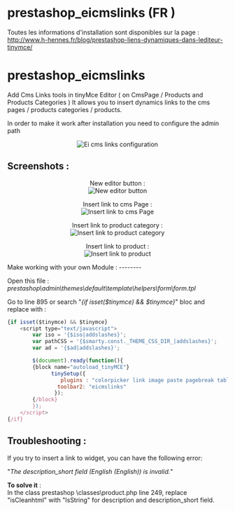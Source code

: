 # prestashop_eicmslinks (FR )
Toutes les informations d'installation sont disponibles sur la page : http://www.h-hennes.fr/blog/prestashop-liens-dynamiques-dans-lediteur-tinymce/

# prestashop_eicmslinks
Add Cms Links tools in tinyMce Editor ( on CmsPage / Products and Products Categories )
It allows you to insert dynamics links to the cms pages / products categories / products.

In order to make it work after installation you need to configure the admin path
<p align="center">
	<img src="http://www.h-hennes.fr/blog/wp-content/uploads/2015/05/eicmslinks-configuration.jpg" alt="Ei cms links configuration" />
</p> 

Screenshots :
--------
<p align="center">
	New editor button : <br />
	<img src="http://www.h-hennes.fr/blog/wp-content/uploads/2015/05/eicmslinks-button.jpg" alt="New editor button" />
</p>

<p align="center">
	Insert link to cms Page : <br />
	<img src="http://www.h-hennes.fr/blog/wp-content/uploads/2015/05/eicms-links-page.jpg" alt="Insert link to cms Page" />
</p>

<p align="center">
	Insert link to product category : <br />
	<img src="http://www.h-hennes.fr/blog/wp-content/uploads/2015/05/eicms-links-category.jpg" alt="Insert link to product category" />
</p>

<p align="center">
	Insert link to product : <br />
	<img src="http://www.h-hennes.fr/blog/wp-content/uploads/2015/05/eicmslinks-product.jpg" alt="Insert link to product" />
</p>
Make working with your own Module :
--------

<p>Open this file : <i>prestashop\admin\themes\default\template\helpers\form\form.tpl</i></p>
<p>Go to line 895 or search "<i>{if isset($tinymce) && $tinymce}</i>" bloc and replace with :</p>

```javascript
{if isset($tinymce) && $tinymce}
    <script type="text/javascript">
        var iso = '{$iso|addslashes}';
        var pathCSS = '{$smarty.const._THEME_CSS_DIR_|addslashes}';
        var ad = '{$ad|addslashes}';

        $(document).ready(function(){
        {block name="autoload_tinyMCE"}
              tinySetup({
                 plugins : "colorpicker link image paste pagebreak table contextmenu filemanager table code media autoresize textcolor eicmslinks",
                toolbar2: "eicmslinks"                                
               });
        {/block}
        });
    </script>
{/if}
```


Troubleshooting :
--------

<p>

<p>If you try to insert a link to widget, you can have the following error:</p>

<p>"<i>The description_short field (English (English)) is invalid.</i>"</p>

<p><strong>To solve it</strong> :<br />
In the class prestashop \classes\product.php line 249, replace "isCleanhtml" with "IsString" for description and description_short field.</p>
